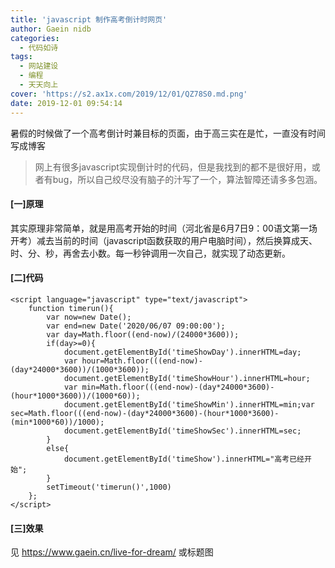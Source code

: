 ```yaml
---
title: 'javascript 制作高考倒计时网页'
author: Gaein nidb
categories:
  - 代码如诗
tags:
  - 网站建设
  - 编程
  - 天天向上
cover: 'https://s2.ax1x.com/2019/12/01/QZ78S0.md.png'
date: 2019-12-01 09:54:14
---
```

暑假的时候做了一个高考倒计时兼目标的页面，由于高三实在是忙，一直没有时间写成博客
<!-- more -->
> 网上有很多javascript实现倒计时的代码，但是我找到的都不是很好用，或者有bug，所以自己绞尽没有脑子的汁写了一个，算法智障还请多多包涵。

#### [一]原理
其实原理非常简单，就是用高考开始的时间（河北省是6月7日9：00语文第一场开考）减去当前的时间（javascript函数获取的用户电脑时间），然后换算成天、时、分、秒，再舍去小数。每一秒钟调用一次自己，就实现了动态更新。
#### [二]代码

```
<script language="javascript" type="text/javascript">
	function timerun(){
		var now=new Date();
		var end=new Date('2020/06/07 09:00:00');
		var day=Math.floor((end-now)/(24000*3600));
		if(day>=0){
			document.getElementById('timeShowDay').innerHTML=day;
			var hour=Math.floor(((end-now)-(day*24000*3600))/(1000*3600));
			document.getElementById('timeShowHour').innerHTML=hour;
			var min=Math.floor(((end-now)-(day*24000*3600)-(hour*1000*3600))/(1000*60));
			document.getElementById('timeShowMin').innerHTML=min;var sec=Math.floor(((end-now)-(day*24000*3600)-(hour*1000*3600)-(min*1000*60))/1000);
			document.getElementById('timeShowSec').innerHTML=sec;
		}
		else{
			document.getElementById('timeShow').innerHTML="高考已经开始";
		}
		setTimeout('timerun()',1000)
	};
</script>
```
#### [三]效果
见 https://www.gaein.cn/live-for-dream/
或标题图
